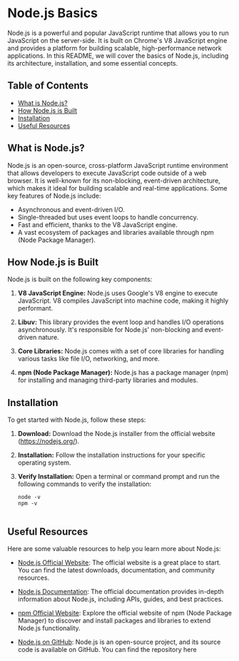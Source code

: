 # Node.js Basics

Node.js is a powerful and popular JavaScript runtime that allows you to run JavaScript on the server-side. It is built on Chrome's V8 JavaScript engine and provides a platform for building scalable, high-performance network applications. In this README, we will cover the basics of Node.js, including its architecture, installation, and some essential concepts.

## Table of Contents
- [What is Node.js?](#what-is-nodejs)
- [How Node.js is Built](#how-nodejs-is-built)
- [Installation](#installation)
- [Useful Resources](#useful-resources)


<a name="what-is-nodejs"></a>
## What is Node.js?

Node.js is an open-source, cross-platform JavaScript runtime environment that allows developers to execute JavaScript code outside of a web browser. It is well-known for its non-blocking, event-driven architecture, which makes it ideal for building scalable and real-time applications. Some key features of Node.js include:

- Asynchronous and event-driven I/O.
- Single-threaded but uses event loops to handle concurrency.
- Fast and efficient, thanks to the V8 JavaScript engine.
- A vast ecosystem of packages and libraries available through npm (Node Package Manager).


<a name="how-nodejs-is-built"></a>
## How Node.js is Built

Node.js is built on the following key components:

1. **V8 JavaScript Engine:** Node.js uses Google's V8 engine to execute JavaScript. V8 compiles JavaScript into machine code, making it highly performant.

2. **Libuv:** This library provides the event loop and handles I/O operations asynchronously. It's responsible for Node.js' non-blocking and event-driven nature.

3. **Core Libraries:** Node.js comes with a set of core libraries for handling various tasks like file I/O, networking, and more.

4. **npm (Node Package Manager):** Node.js has a package manager (npm) for installing and managing third-party libraries and modules.


<a name="installation"></a>
## Installation

To get started with Node.js, follow these steps:

1. **Download:** Download the Node.js installer from the official website (https://nodejs.org/).

2. **Installation:** Follow the installation instructions for your specific operating system.

3. **Verify Installation:** Open a terminal or command prompt and run the following commands to verify the installation:

   ```shell
   node -v
   npm -v


<a name="useful-resources"></a>
## Useful Resources

Here are some valuable resources to help you learn more about Node.js:

- [Node.js Official Website](https://nodejs.org/): The official website is a great place to start. You can find the latest downloads, documentation, and community resources.

- [Node.js Documentation](https://nodejs.org/docs/): The official documentation provides in-depth information about Node.js, including APIs, guides, and best practices.

- [npm Official Website](https://www.npmjs.com/): Explore the official website of npm (Node Package Manager) to discover and install packages and libraries to extend Node.js functionality.

- [Node.js on GitHub](https://github.com/nodejs/node): Node.js is an open-source project, and its source code is available on GitHub. You can find the repository here
   
